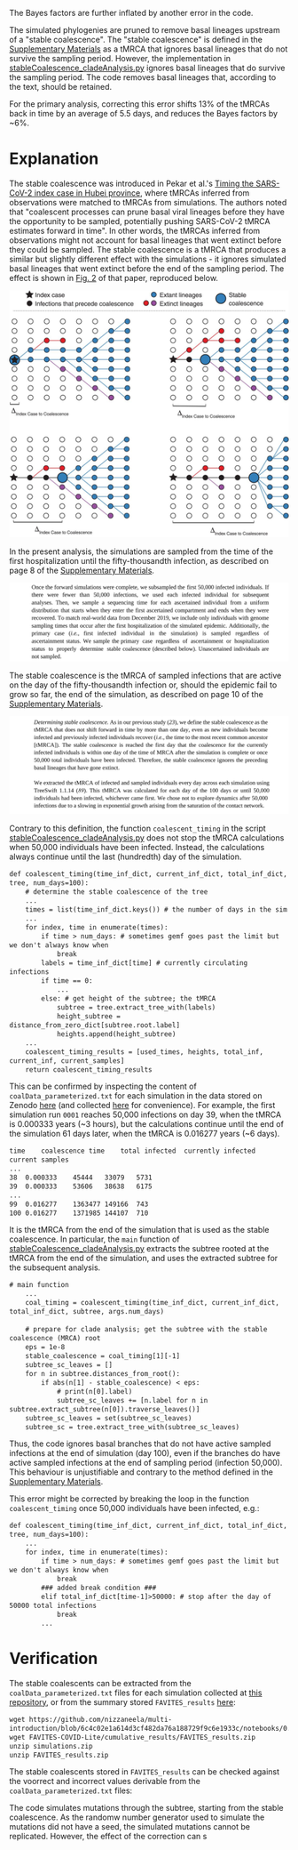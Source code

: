 The Bayes factors are further inflated by another error in the code.

The simulated phylogenies are pruned to remove basal lineages upstream of a "stable coalescence". The "stable coalescence" is defined in the [Supplementary Materials](https://www.science.org/doi/suppl/10.1126/science.abp8337/suppl_file/science.abp8337_sm.v2.pdf) as a tMRCA that ignores basal lineages that do not survive the sampling period. However, the implementation in [stableCoalescence_cladeAnalysis.py](https://github.com/sars-cov-2-origins/multi-introduction/blob/78ec9e3b90215267b45ed34be2720566b7398b77/FAVITES-COVID-Lite/scripts/stableCoalescence_cladeAnalysis.py) ignores basal lineages that do survive the sampling period. The code removes basal lineages that, according to the text, should be retained.

For the primary analysis, correcting this error shifts 13% of the tMRCAs back in time by an average of 5.5 days, and reduces the Bayes factors by ~6%. 

# Explanation

The stable coalescence was introduced in Pekar et al.'s [Timing the SARS-CoV-2 index case in Hubei province](https://www.science.org/doi/10.1126/science.abf8003), where tMRCAs inferred from observations were matched to tMRCAs from simulations. The authors noted that "coalescent processes can prune basal viral lineages before they have the opportunity to be sampled, potentially pushing SARS-CoV-2 tMRCA estimates forward in time". In other words, the tMRCAs inferred from observations might not account for basal lineages that went extinct before they could be sampled. The stable coalescence is a tMRCA that produces a similar but slightly different effect with the simulations - it ignores simulated basal lineages that went extinct before the end of the sampling period. The effect is shown in [Fig. 2](https://www.science.org/cms/10.1126/science.abf8003/asset/7e12255a-8ddf-4d55-bc59-6644bc8de6e6/assets/graphic/372_412_f2.jpeg) of that paper, reproduced below.

![Fig. 2 of "Timing the index case...](https://github.com/nizzaneela/Programming_error_explanation/blob/dae78dd3e2658b59473d68ce5da2a5c9d2284f8b/timing_f2.jpeg)

In the present analysis, the simulations are sampled from the time of the first hospitalization until the fifty-thousandth infection, as described on page 8 of the [Supplementary Materials](https://www.science.org/doi/suppl/10.1126/science.abp8337/suppl_file/science.abp8337_sm.v2.pdf).

![Excerpt from page 8 of the Supplementary Materials](https://github.com/nizzaneela/Programming_error_explanation/blob/4b653347fb1b4642c98d82c50fcea29200c4add1/sample.png)

The stable coalescence is the tMRCA of sampled infections that are active on the day of the fifty-thousandth infection or, should the epidemic fail to grow so far, the end of the simulation, as described on page 10 of the [Supplementary Materials](https://www.science.org/doi/suppl/10.1126/science.abp8337/suppl_file/science.abp8337_sm.v2.pdf).  

![Excerpt from page 10 of the Supplementary Materials](https://github.com/nizzaneela/Programming_error_explanation/blob/b988d5b5b507d88619c9b9fb9fcaceb5349ff771/sctext.png)


Contrary to this definition, the function `coalescent_timing` in the script [stableCoalescence_cladeAnalysis.py](https://github.com/sars-cov-2-origins/multi-introduction/blob/78ec9e3b90215267b45ed34be2720566b7398b77/FAVITES-COVID-Lite/scripts/stableCoalescence_cladeAnalysis.py) does not stop the tMRCA calculations when 50,000 individuals have been infected. Instead, the calculations always continue until the last (hundredth) day of the simulation.

```
def coalescent_timing(time_inf_dict, current_inf_dict, total_inf_dict, tree, num_days=100):
    # determine the stable coalescence of the tree
    ...
    times = list(time_inf_dict.keys()) # the number of days in the sim
    ...
    for index, time in enumerate(times):
        if time > num_days: # sometimes gemf goes past the limit but we don't always know when
            break
        labels = time_inf_dict[time] # currently circulating infections
        if time == 0:
            ...        
        else: # get height of the subtree; the tMRCA
            subtree = tree.extract_tree_with(labels)
            height_subtree = distance_from_zero_dict[subtree.root.label]
            heights.append(height_subtree)
    ...
    coalescent_timing_results = [used_times, heights, total_inf, current_inf, current_samples]
    return coalescent_timing_results
```

This can be confirmed by inspecting the content of `coalData_parameterized.txt` for each simulation in the data stored on Zenodo [here](https://zenodo.org/records/6899613) (and collected [here](https://github.com/nizzaneela/multi-introduction/blob/6c4c02e1a614d3cf482da76a188729f9c6e1933c/notebooks/0.28TF/simulations.zip) for convenience). For example, the first simulation run `0001` reaches 50,000 infections on day 39, when the tMRCA is 0.000333 years (~3 hours), but the calculations continue until the end of the simulation 61 days later, when the tMRCA is 0.016277 years (~6 days).

```
time	coalescence time	total infected	currently infected	current samples
...
38	0.000333	45444	33079	5731
39	0.000333	53606	38638	6175
...
99	0.016277	1363477	149166	743
100	0.016277	1371985	144107	710
```

It is the tMRCA from the end of the simulation that is used as the stable coalescence. In particular, the `main` function of [stableCoalescence_cladeAnalysis.py](https://github.com/sars-cov-2-origins/multi-introduction/blob/78ec9e3b90215267b45ed34be2720566b7398b77/FAVITES-COVID-Lite/scripts/stableCoalescence_cladeAnalysis.py) extracts the subtree rooted at the tMRCA from the end of the simulation, and uses the extracted subtree for the subsequent analysis.
```
# main function
    ...
    coal_timing = coalescent_timing(time_inf_dict, current_inf_dict, total_inf_dict, subtree, args.num_days)

    # prepare for clade analysis; get the subtree with the stable coalescence (MRCA) root
    eps = 1e-8
    stable_coalescence = coal_timing[1][-1]
    subtree_sc_leaves = []
    for n in subtree.distances_from_root():
        if abs(n[1] - stable_coalescence) < eps:
            # print(n[0].label)
            subtree_sc_leaves += [n.label for n in subtree.extract_subtree(n[0]).traverse_leaves()]
    subtree_sc_leaves = set(subtree_sc_leaves)
    subtree_sc = tree.extract_tree_with(subtree_sc_leaves)
```

Thus, the code ignores basal branches that do not have active sampled infections at the end of simulation (day 100), even if the branches do have active sampled infections at the end of sampling period (infection 50,000). This behaviour is unjustifiable and contrary to the method defined in the [Supplementary Materials](https://www.science.org/doi/suppl/10.1126/science.abp8337/suppl_file/science.abp8337_sm.v2.pdf).

This error might be corrected by breaking the loop in the function `coalescent_timing` once 50,000 individuals have been infected, e.g.:
```
def coalescent_timing(time_inf_dict, current_inf_dict, total_inf_dict, tree, num_days=100):
    ...
    for index, time in enumerate(times):
        if time > num_days: # sometimes gemf goes past the limit but we don't always know when
            break
        ### added break condition ###
        elif total_inf_dict[time-1]>50000: # stop after the day of 50000 total infections
            break
        ...
```
# Verification

The stable coalescents can be extracted from the `coalData_parameterized.txt` files for each simulation collected at [this repository](https://github.com/nizzaneela/multi-introduction/blob/6c4c02e1a614d3cf482da76a188729f9c6e1933c/notebooks/0.28TF/simulations.zip), or from the summary stored `FAVITES_results` [here](FAVITES-COVID-Lite/cumulative_results/FAVITES_results.zip):
```
wget https://github.com/nizzaneela/multi-introduction/blob/6c4c02e1a614d3cf482da76a188729f9c6e1933c/notebooks/0.28TF/simulations.zip
wget FAVITES-COVID-Lite/cumulative_results/FAVITES_results.zip
unzip simulations.zip
unzip FAVITES_results.zip
```
The stable coalescents stored in `FAVITES_results` can be checked against the voorrect and incorrect values derivable from the `coalData_parameterized.txt` files:



The code simulates mutations through the subtree, starting from the stable coalescence. As the randomw number generator used to simulate the mutations did not have a seed, the simulated mutations cannot be replicated. However, the effect of the correction can s 

